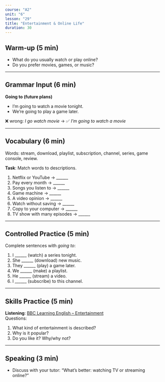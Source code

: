 ```yaml
---
course: "A2"
unit: "6"
lesson: "29"
title: "Entertainment & Online Life"
duration: 30
---
```


## Warm-up (5 min)
- What do you usually watch or play online?  
- Do you prefer movies, games, or music?

---

## Grammar Input (6 min)
**Going to (future plans)**  
- I’m going to watch a movie tonight.  
- We’re going to play a game later.  

❌ wrong: *I go watch movie* → ✅ *I’m going to watch a movie*

---

## Vocabulary (6 min)
Words: stream, download, playlist, subscription, channel, series, game console, review.  

**Task**: Match words to descriptions.  
1. Netflix or YouTube → ______  
2. Pay every month → ______  
3. Songs you listen to → ______  
4. Game machine → ______  
5. A video opinion → ______  
6. Watch without saving → ______  
7. Copy to your computer → ______  
8. TV show with many episodes → ______  

---

## Controlled Practice (5 min)
Complete sentences with *going to*:  
1. I ______ (watch) a series tonight.  
2. She ______ (download) new music.  
3. They ______ (play) a game later.  
4. We ______ (make) a playlist.  
5. He ______ (stream) a video.  
6. I ______ (subscribe) to this channel.  

---

## Skills Practice (5 min)
**Listening**: [BBC Learning English – Entertainment](https://www.bbc.co.uk/learningenglish)  
Questions:  
1. What kind of entertainment is described?  
2. Why is it popular?  
3. Do you like it? Why/why not?  

---

## Speaking (3 min)
- Discuss with your tutor: “What’s better: watching TV or streaming online?”
